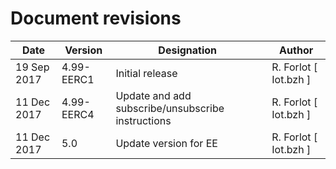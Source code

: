 Document revisions
==================

| Date        | Version | Designation                          | Author                  |
|-------------|---------|--------------------------------------|-------------------------|
| 19 Sep 2017 |   4.99-EERC1   | Initial release                      | R. Forlot [ Iot.bzh ] |
| 11 Dec 2017 |   4.99-EERC4   | Update and add subscribe/unsubscribe instructions   | R. Forlot [ Iot.bzh ] |
| 11 Dec 2017 |   5.0   | Update version for EE   | R. Forlot [ Iot.bzh ] |
